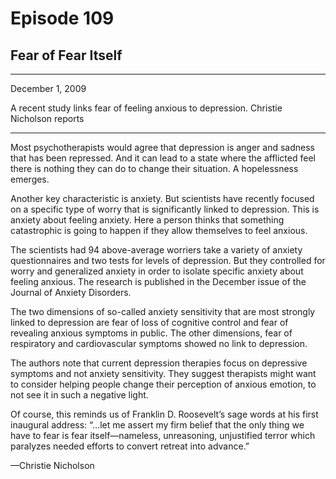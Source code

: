 # Episode 109

## Fear of Fear Itself

---

December 1, 2009

A recent study links fear of feeling anxious to depression. Christie Nicholson reports

---

Most psychotherapists would agree that depression is anger and sadness that has been repressed. And it can lead to a state where the afflicted feel there is nothing they can do to change their situation. A hopelessness emerges.

Another key characteristic is anxiety. But scientists have recently focused on a specific type of worry that is significantly linked to depression. This is anxiety about feeling anxiety. Here a person thinks that something catastrophic is going to happen if they allow themselves to feel anxious.

The scientists had 94 above-average worriers take a variety of anxiety questionnaires and two tests for levels of depression. But they controlled for worry and generalized anxiety in order to isolate specific anxiety about feeling anxious. The research is published in the December issue of the Journal of Anxiety Disorders.

The two dimensions of so-called anxiety sensitivity that are most strongly linked to depression are fear of loss of cognitive control and fear of revealing anxious symptoms in public. The other dimensions, fear of respiratory and cardiovascular symptoms showed no link to depression.

The authors note that current depression therapies focus on depressive symptoms and not anxiety sensitivity. They suggest therapists might want to consider helping people change their perception of anxious emotion, to not see it in such a negative light.

Of course, this reminds us of Franklin D. Roosevelt’s sage words at his first inaugural address: “…let me assert my firm belief that the only thing we have to fear is fear itself—nameless, unreasoning, unjustified terror which paralyzes needed efforts to convert retreat into advance.”

—Christie Nicholson

